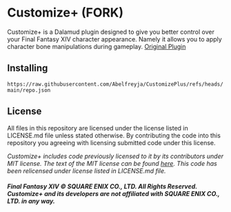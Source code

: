 # Customize+ (FORK)
Customize+ is a Dalamud plugin designed to give you better control over your Final Fantasy XIV character appearance. Namely it allows you to apply character bone manipulations during gameplay.
[Original Plugin](https://github.com/Aether-Tools/CustomizePlus)

## Installing
`https://raw.githubusercontent.com/Abelfreyja/CustomizePlus/refs/heads/main/repo.json`

## License
All files in this repository are licensed under the license listed in LICENSE.md file unless stated otherwise. By contributing the code into this repository you agreeing with licensing submitted code under this license.

*Customize+ includes code previously licensed to it by its contributors under MIT license. The text of the MIT license can be found [here](https://opensource.org/license/mit/). This code has been relicensed under license listed in LICENSE.md file.*

##### Final Fantasy XIV © SQUARE ENIX CO., LTD. All Rights Reserved. Customize+ and its developers are not affiliated with SQUARE ENIX CO., LTD. in any way.
